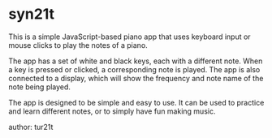 # syn21t

This is a simple JavaScript-based piano app that uses keyboard input or mouse clicks to play the notes of a piano.

The app has a set of white and black keys, each with a different note. When a key is pressed or clicked, a corresponding note is played. 
The app is also connected to a display, which will show the frequency and note name of the note being played. 

The app is designed to be simple and easy to use. It can be used to practice and learn different notes, or to simply have fun making music.

author: tur21t
